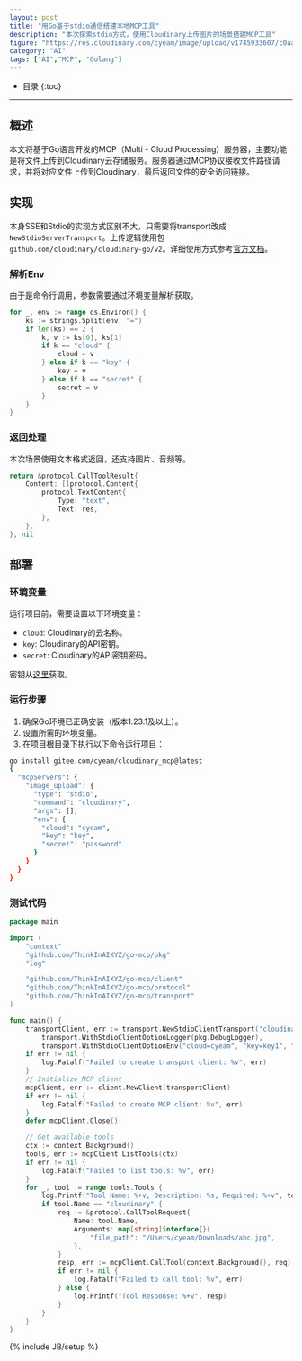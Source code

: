 ```yaml
---
layout: post
title: "用Go基于stdio通信搭建本地MCP工具"
description: "本次探索stdio方式，使用Cloudinary上传图片的场景搭建MCP工具"
figure: "https://res.cloudinary.com/cyeam/image/upload/v1745933607/c0aadfc4-869d-46cc-999a-8ec0e8ec02f2.png"
category: "AI"
tags: ["AI","MCP", "Golang"]
---
```


* 目录
{:toc}
---

## 概述
本文将基于Go语言开发的MCP（Multi - Cloud Processing）服务器，主要功能是将文件上传到Cloudinary云存储服务。服务器通过MCP协议接收文件路径请求，并将对应文件上传到Cloudinary，最后返回文件的安全访问链接。

## 实现

本身SSE和Stdio的实现方式区别不大，只需要将transport改成`NewStdioServerTransport`。上传逻辑使用包`github.com/cloudinary/cloudinary-go/v2`。详细使用方式参考[官方文档](https://cloudinary.com/documentation/go_quick_start)。

### 解析Env

由于是命令行调用，参数需要通过环境变量解析获取。
```go
for _, env := range os.Environ() {
    ks := strings.Split(env, "=")
    if len(ks) == 2 {
        k, v := ks[0], ks[1]
        if k == "cloud" {
            cloud = v
        } else if k == "key" {
            key = v
        } else if k == "secret" {
            secret = v
        }
    }
}
```

### 返回处理

本次场景使用文本格式返回，还支持图片、音频等。
```go
return &protocol.CallToolResult{
    Content: []protocol.Content{
        protocol.TextContent{
            Type: "text",
            Text: res,
        },
    },
}, nil
```

## 部署
### 环境变量
运行项目前，需要设置以下环境变量：
- `cloud`: Cloudinary的云名称。
- `key`: Cloudinary的API密钥。
- `secret`: Cloudinary的API密钥密码。

密钥从[这里](https://console.cloudinary.com/settings/api-keys)获取。

### 运行步骤
1. 确保Go环境已正确安装（版本1.23.1及以上）。
2. 设置所需的环境变量。
3. 在项目根目录下执行以下命令运行项目：

```bash
go install gitee.com/cyeam/cloudinary_mcp@latest
{
  "mcpServers": {
    "image_upload": {
      "type": "stdio",
      "command": "cloudinary",
      "args": [],
      "env": {
        "cloud": "cyeam",
        "key": "key",
        "secret": "password"
      }
    }
  }
}
```

### 测试代码

```go
package main

import (
	"context"
	"github.com/ThinkInAIXYZ/go-mcp/pkg"
	"log"

	"github.com/ThinkInAIXYZ/go-mcp/client"
	"github.com/ThinkInAIXYZ/go-mcp/protocol"
	"github.com/ThinkInAIXYZ/go-mcp/transport"
)

func main() {
	transportClient, err := transport.NewStdioClientTransport("cloudinary", nil,
		transport.WithStdioClientOptionLogger(pkg.DebugLogger),
		transport.WithStdioClientOptionEnv("cloud=cyeam", "key=key1", "secret=password"))
	if err != nil {
		log.Fatalf("Failed to create transport client: %v", err)
	}
	// Initialize MCP client
	mcpClient, err := client.NewClient(transportClient)
	if err != nil {
		log.Fatalf("Failed to create MCP client: %v", err)
	}
	defer mcpClient.Close()

	// Get available tools
	ctx := context.Background()
	tools, err := mcpClient.ListTools(ctx)
	if err != nil {
		log.Fatalf("Failed to list tools: %v", err)
	}
	for _, tool := range tools.Tools {
		log.Printf("Tool Name: %+v, Description: %s, Required: %+v", tool.Name, tool.Description, tool.InputSchema.Required)
		if tool.Name == "cloudinary" {
			req := &protocol.CallToolRequest{
				Name: tool.Name,
				Arguments: map[string]interface{}{
					"file_path": "/Users/cyeam/Downloads/abc.jpg",
				},
			}
			resp, err := mcpClient.CallTool(context.Background(), req)
			if err != nil {
				log.Fatalf("Failed to call tool: %v", err)
			} else {
				log.Printf("Tool Response: %+v", resp)
			}
		}
	}
}
```

{% include JB/setup %}
